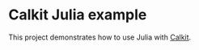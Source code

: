 # Calkit Julia example

This project demonstrates how to use Julia with
[Calkit](https://github.com/calkit/calkit).

